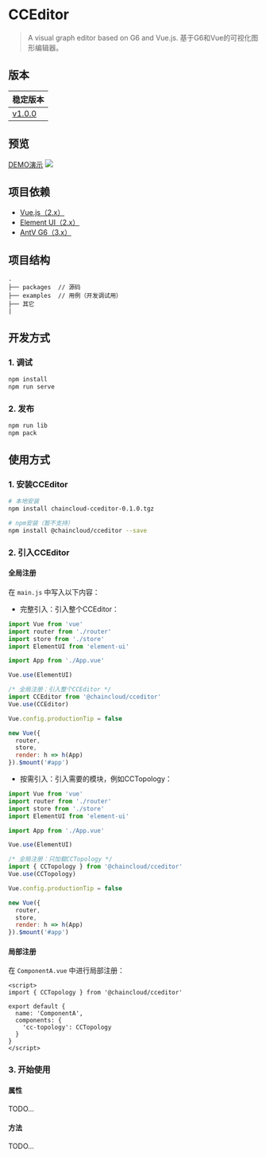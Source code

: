 # CCEditor
> A visual graph editor based on G6 and Vue.js.
> 基于G6和Vue的可视化图形编辑器。

## 版本
| 稳定版本 |
| :-------- |
| [v1.0.0](http://192.168.10.43/BigView/cceditor/tree/master) |

## 预览
[DEMO演示](http://192.168.10.43/BigView/cceditor.git)
![](./docs/preview.png)

## 项目依赖
* [Vue.js（2.x）](https://cn.vuejs.org/)
* [Element UI（2.x）](https://element.eleme.cn/2.0/#/zh-CN)
* [AntV G6（3.x）](http://antv.alipay.com/zh-cn/index.html)

## 项目结构
```
.
├── packages  // 源码
├── examples  // 用例（开发调试用）
├── 其它
|
```

## 开发方式
### 1. 调试
```bash
npm install
npm run serve
```

### 2. 发布
```bash
npm run lib
npm pack
```


## 使用方式
### 1. 安装CCEditor
```bash
# 本地安装
npm install chaincloud-cceditor-0.1.0.tgz

# npm安装（暂不支持）
npm install @chaincloud/cceditor --save
```

### 2. 引入CCEditor
#### 全局注册
在 `main.js` 中写入以下内容：
* 完整引入：引入整个CCEditor：

```javascript
import Vue from 'vue'
import router from './router'
import store from './store'
import ElementUI from 'element-ui'

import App from './App.vue'

Vue.use(ElementUI)

/* 全局注册：引入整个CCEditor */
import CCEditor from '@chaincloud/cceditor'
Vue.use(CCEditor)

Vue.config.productionTip = false

new Vue({
  router,
  store,
  render: h => h(App)
}).$mount('#app')
```
* 按需引入：引入需要的模块，例如CCTopology：

```javascript
import Vue from 'vue'
import router from './router'
import store from './store'
import ElementUI from 'element-ui'

import App from './App.vue'

Vue.use(ElementUI)

/* 全局注册：只加载CCTopology */
import { CCTopology } from '@chaincloud/cceditor'
Vue.use(CCTopology)

Vue.config.productionTip = false

new Vue({
  router,
  store,
  render: h => h(App)
}).$mount('#app')
```

#### 局部注册
在 `ComponentA.vue` 中进行局部注册：
```vue
<script>
import { CCTopology } from '@chaincloud/cceditor'

export default {
  name: 'ComponentA',
  components: {
    'cc-topology': CCTopology
  }
}
</script>
```

### 3. 开始使用
#### 属性
TODO...

#### 方法
TODO...
